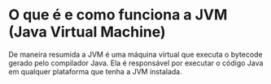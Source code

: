 # O que é e como funciona a JVM (Java Virtual Machine)
De maneira resumida a JVM é uma máquina virtual que executa o bytecode gerado pelo compilador Java. Ela é responsável por executar o código Java em qualquer plataforma que tenha a JVM instalada.